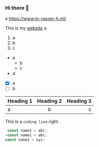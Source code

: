 ### Hi there 👋

<!--
**Masterx-AI/Masterx-AI** is a ✨ _special_ ✨ repository because its `README.md` (this file) appears on your GitHub profile.

Here are some ideas to get you started:

- 🔭 I’m currently working on ...
- 🌱 I’m currently learning ...
- 👯 I’m looking to collaborate on ...
- 🤔 I’m looking for help with ...
- 💬 Ask me about ...
- 📫 How to reach me: ...
- 😄 Pronouns: ...
- ⚡ Fun fact: ...
-->

a
https://www.m-yasser-h.ml/

This is my [website](https://www.m-yasser-h.ml/) a

<!--
![001](https://user-images.githubusercontent.com/54996245/142931400-7d42cb74-b138-414d-9e57-76a7296c07c5.png)
-->

1. a
1. b
1. c 

- a
  - b
  - c
- d

- [x] a
- [ ] b

| Heading 1 | Heading 2 | Heading 3 |
| :--- | :---: | ---: |
| a | b | c |


This is a `coding line` right.

```ts
-const name1 = abc;
+const name1 = abc;
const name2 = xyz;
```













